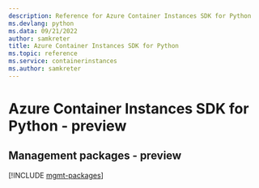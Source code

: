 ```yaml
---
description: Reference for Azure Container Instances SDK for Python
ms.devlang: python
ms.data: 09/21/2022
author: samkreter
title: Azure Container Instances SDK for Python
ms.topic: reference
ms.service: containerinstances
ms.author: samkreter
---
```

# Azure Container Instances SDK for Python - preview

## Management packages - preview
[!INCLUDE [mgmt-packages](container-instances-mgmt-index.md)]